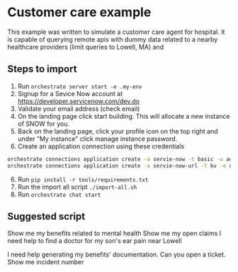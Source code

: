 # Customer care example
This example was written to simulate a customer care agent for hospital. It is capable of
querying remote apis with dummy data related to a nearby healthcare providers (limit queries to Lowell, MA)
and 

## Steps to import
1. Run `orchestrate server start -e .my-env`
2. Signup for a Sevice Now account at https://developer.servicenow.com/dev.do
2. Validate your email address (check email)
3. On the landing page click start building. This will allocate a new instance of SNOW for you. 
4. Back on the landing page, click your profile icon on the top right and under "My instance" click manage instance password.
5. Create an application connection using these credentials
```bash
orchestrate connections application create -a servie-now -t basic -u admin -p <password on from modal>
orchestrate connections application create -a servie-now-url -t kv -e url=<the instance url> 
```
6. Run `pip install -r tools/requirements.txt`
6. Run the import all script `./import-all.sh`
7. Run `orchestrate chat start`

## Suggested script
Show me my benefits related to mental health
Show me my open claims
I need help to find a doctor for my son's ear pain near Lowell

I need help generating my benefits' documentation. Can you open a ticket.
Show me incident number <the incident number from the output of the previous utterance>


